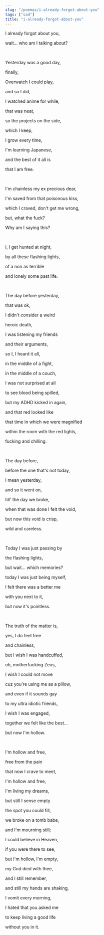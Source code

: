 ```yaml
---
slug: "/poemas/i-already-forgot-about-you"
tags: ["sad"]
title: "i-already-forgot-about-you"
---
```

I already forgot about you,

wait... who am I talking about?

&nbsp;

Yesterday was a good day,

finally,

Overwatch I could play,

and so I did,

I watched anime for while,

that was neat,

so the projects on the side,

which I keep,

I grow every time,

I'm learning Japanese,

and the best of it all is

that I am free.

&nbsp;

I'm chainless my ex precious dear,

I'm saved from that poisonous kiss,

which I craved, don't get me wrong,

but, what the fuck?

Why am I saying this?

&nbsp;

I, I get hunted at night,

by all these flashing lights,

of a non as terrible

and lonely some past life.

&nbsp;

The day before yesterday,

that was ok,

I didn't consider a weird

heroic death,

I was listening my friends

and their arguments,

so I, I heard it all,

in the middle of a fight,

in the middle of a couch,

I was not surprised at all

to see blood being spilled,

but my ADHD kicked in again,

and that red looked like

that time in which we were magnified

within the room with the red lights,

fucking and chilling.

&nbsp;

The day before,

before the one that's not today,

I mean yesterday,

and so it went on,

till' the day we broke,

when that was done I felt the void,

but now this void is crisp,

wild and careless.

&nbsp;

Today I was just passing by

the flashing lights,

but wait... which memories?

today I was just being myself,

I felt there was a better me

with you next to it,

but now it's pointless.

&nbsp;

The truth of the matter is,

yes, I do feel free

and chainless,

but I wish I was handcuffed,

oh, motherfucking Zeus,

I wish I could not move

cuz you're using me as a pillow,

and even if it sounds gay

to my ultra idiotic friends,

I wish I was engaged,

together we felt like the best...

but now I'm hollow.

&nbsp;

I'm hollow and free,

free from the pain

that now I crave to meet,

I'm hollow and free,

I'm living my dreams,

but still I sense empty

the spot you could fill,

we broke on a tomb babe,

and I'm mourning still;

I could believe in Heaven,

if you were there to see,

but I'm hollow, I'm empty,

my God died with thee,

and I still remember,

and still my hands are shaking,

I vomit every morning,

I hated that you asked me

to keep living a good life

without you in it.